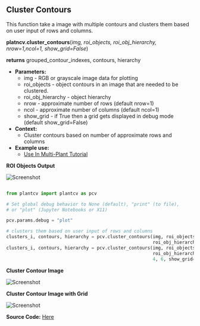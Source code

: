## Cluster Contours

This function take a image with multiple contours and clusters them based on user input of rows and columns.

**platncv.cluster_contours**(*img, roi_objects, roi_obj_hierarchy, nrow=1,ncol=1, show_grid=False*)

**returns** grouped_contour_indexes, contours, hierarchy

- **Parameters:**
    - img - RGB or grayscale image data for plotting
    - roi_objects - object contours in an image that are needed to be clustered.
    - roi_obj_hierarchy - object hierarchy
    - nrow - approximate number of rows (default nrow=1)
    - ncol - approximate number of columns (default ncol=1)
    - show_grid - if True then a grid gets displayed in debug mode (default show_grid=False)
- **Context:**
    - Cluster contours based on number of approximate rows and columns
- **Example use:**
    - [Use In Multi-Plant Tutorial](tutorials/multi-plant_tutorial.md)
    

**ROI Objects Output**

![Screenshot](img/documentation_images/cluster_contour/13_roi_mask.jpg)

```python

from plantcv import plantcv as pcv

# Set global debug behavior to None (default), "print" (to file), 
# or "plot" (Jupyter Notebooks or X11)

pcv.params.debug = "plot"

# clusters them based on user input of rows and columns
clusters_i, contours, hierarchy = pcv.cluster_contours(img, roi_objects, 
                                                       roi_obj_hierarchy, 4, 6)
clusters_i, contours, hierarchy = pcv.cluster_contours(img, roi_objects, 
                                                       roi_obj_hierarchy, 
                                                       4, 6, show_grid=True)

```

**Cluster Contour Image**

![Screenshot](img/documentation_images/cluster_contour/14_clusters.jpg)

**Cluster Contour Image with Grid**

![Screenshot](img/documentation_images/cluster_contour/show_grid.jpg)

**Source Code:** [Here](https://github.com/danforthcenter/plantcv/blob/main/plantcv/plantcv/cluster_contours.py)
